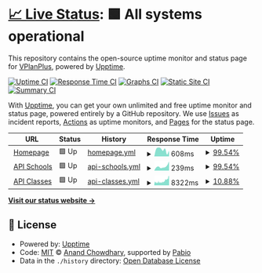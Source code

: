 # [📈 Live Status](https://demo.upptime.js.org): <!--live status--> **🟩 All systems operational**

This repository contains the open-source uptime monitor and status page for [VPlanPlus](https://vpp.jvbabi.es), powered by [Upptime](https://github.com/upptime/upptime).

[![Uptime CI](https://github.com/VPlanPlus-Project/vpp.ID-Upptime/workflows/Uptime%20CI/badge.svg)](https://github.com/VPlanPlus-Project/vpp.ID-Upptime/actions?query=workflow%3A%22Uptime+CI%22)
[![Response Time CI](https://github.com/VPlanPlus-Project/vpp.ID-Upptime/workflows/Response%20Time%20CI/badge.svg)](https://github.com/VPlanPlus-Project/vpp.ID-Upptime/actions?query=workflow%3A%22Response+Time+CI%22)
[![Graphs CI](https://github.com/VPlanPlus-Project/vpp.ID-Upptime/workflows/Graphs%20CI/badge.svg)](https://github.com/VPlanPlus-Project/vpp.ID-Upptime/actions?query=workflow%3A%22Graphs+CI%22)
[![Static Site CI](https://github.com/VPlanPlus-Project/vpp.ID-Upptime/workflows/Static%20Site%20CI/badge.svg)](https://github.com/VPlanPlus-Project/vpp.ID-Upptime/actions?query=workflow%3A%22Static+Site+CI%22)
[![Summary CI](https://github.com/VPlanPlus-Project/vpp.ID-Upptime/workflows/Summary%20CI/badge.svg)](https://github.com/VPlanPlus-Project/vpp.ID-Upptime/actions?query=workflow%3A%22Summary+CI%22)

With [Upptime](https://upptime.js.org), you can get your own unlimited and free uptime monitor and status page, powered entirely by a GitHub repository. We use [Issues](https://github.com/VPlanPlus-Project/vpp.ID-Upptime/issues) as incident reports, [Actions](https://github.com/VPlanPlus-Project/vpp.ID-Upptime/actions) as uptime monitors, and [Pages](https://demo.upptime.js.org) for the status page.

<!--start: status pages-->
<!-- This summary is generated by Upptime (https://github.com/upptime/upptime) -->
<!-- Do not edit this manually, your changes will be overwritten -->
<!-- prettier-ignore -->
| URL | Status | History | Response Time | Uptime |
| --- | ------ | ------- | ------------- | ------ |
| <img alt="" src="https://icons.duckduckgo.com/ip3/vplan.plus.ico" height="13"> [Homepage](https://vplan.plus) | 🟩 Up | [homepage.yml](https://github.com/VPlanPlus-Project/vpp.ID-Upptime/commits/HEAD/history/homepage.yml) | <details><summary><img alt="Response time graph" src="./graphs/homepage/response-time-week.png" height="20"> 608ms</summary><br><a href="https://VPlanPlus-Project.github.io/vpp.ID-Upptime/history/homepage"><img alt="Response time 631" src="https://img.shields.io/endpoint?url=https%3A%2F%2Fraw.githubusercontent.com%2FVPlanPlus-Project%2Fvpp.ID-Upptime%2FHEAD%2Fapi%2Fhomepage%2Fresponse-time.json"></a><br><a href="https://VPlanPlus-Project.github.io/vpp.ID-Upptime/history/homepage"><img alt="24-hour response time 623" src="https://img.shields.io/endpoint?url=https%3A%2F%2Fraw.githubusercontent.com%2FVPlanPlus-Project%2Fvpp.ID-Upptime%2FHEAD%2Fapi%2Fhomepage%2Fresponse-time-day.json"></a><br><a href="https://VPlanPlus-Project.github.io/vpp.ID-Upptime/history/homepage"><img alt="7-day response time 608" src="https://img.shields.io/endpoint?url=https%3A%2F%2Fraw.githubusercontent.com%2FVPlanPlus-Project%2Fvpp.ID-Upptime%2FHEAD%2Fapi%2Fhomepage%2Fresponse-time-week.json"></a><br><a href="https://VPlanPlus-Project.github.io/vpp.ID-Upptime/history/homepage"><img alt="30-day response time 669" src="https://img.shields.io/endpoint?url=https%3A%2F%2Fraw.githubusercontent.com%2FVPlanPlus-Project%2Fvpp.ID-Upptime%2FHEAD%2Fapi%2Fhomepage%2Fresponse-time-month.json"></a><br><a href="https://VPlanPlus-Project.github.io/vpp.ID-Upptime/history/homepage"><img alt="1-year response time 631" src="https://img.shields.io/endpoint?url=https%3A%2F%2Fraw.githubusercontent.com%2FVPlanPlus-Project%2Fvpp.ID-Upptime%2FHEAD%2Fapi%2Fhomepage%2Fresponse-time-year.json"></a></details> | <details><summary><a href="https://VPlanPlus-Project.github.io/vpp.ID-Upptime/history/homepage">99.54%</a></summary><a href="https://VPlanPlus-Project.github.io/vpp.ID-Upptime/history/homepage"><img alt="All-time uptime 99.90%" src="https://img.shields.io/endpoint?url=https%3A%2F%2Fraw.githubusercontent.com%2FVPlanPlus-Project%2Fvpp.ID-Upptime%2FHEAD%2Fapi%2Fhomepage%2Fuptime.json"></a><br><a href="https://VPlanPlus-Project.github.io/vpp.ID-Upptime/history/homepage"><img alt="24-hour uptime 96.81%" src="https://img.shields.io/endpoint?url=https%3A%2F%2Fraw.githubusercontent.com%2FVPlanPlus-Project%2Fvpp.ID-Upptime%2FHEAD%2Fapi%2Fhomepage%2Fuptime-day.json"></a><br><a href="https://VPlanPlus-Project.github.io/vpp.ID-Upptime/history/homepage"><img alt="7-day uptime 99.54%" src="https://img.shields.io/endpoint?url=https%3A%2F%2Fraw.githubusercontent.com%2FVPlanPlus-Project%2Fvpp.ID-Upptime%2FHEAD%2Fapi%2Fhomepage%2Fuptime-week.json"></a><br><a href="https://VPlanPlus-Project.github.io/vpp.ID-Upptime/history/homepage"><img alt="30-day uptime 99.74%" src="https://img.shields.io/endpoint?url=https%3A%2F%2Fraw.githubusercontent.com%2FVPlanPlus-Project%2Fvpp.ID-Upptime%2FHEAD%2Fapi%2Fhomepage%2Fuptime-month.json"></a><br><a href="https://VPlanPlus-Project.github.io/vpp.ID-Upptime/history/homepage"><img alt="1-year uptime 99.90%" src="https://img.shields.io/endpoint?url=https%3A%2F%2Fraw.githubusercontent.com%2FVPlanPlus-Project%2Fvpp.ID-Upptime%2FHEAD%2Fapi%2Fhomepage%2Fuptime-year.json"></a></details>
| <img alt="" src="https://icons.duckduckgo.com/ip3/vplan.plus.ico" height="13"> [API Schools](https://vplan.plus/api/v2/schools) | 🟩 Up | [api-schools.yml](https://github.com/VPlanPlus-Project/vpp.ID-Upptime/commits/HEAD/history/api-schools.yml) | <details><summary><img alt="Response time graph" src="./graphs/api-schools/response-time-week.png" height="20"> 239ms</summary><br><a href="https://VPlanPlus-Project.github.io/vpp.ID-Upptime/history/api-schools"><img alt="Response time 183" src="https://img.shields.io/endpoint?url=https%3A%2F%2Fraw.githubusercontent.com%2FVPlanPlus-Project%2Fvpp.ID-Upptime%2FHEAD%2Fapi%2Fapi-schools%2Fresponse-time.json"></a><br><a href="https://VPlanPlus-Project.github.io/vpp.ID-Upptime/history/api-schools"><img alt="24-hour response time 329" src="https://img.shields.io/endpoint?url=https%3A%2F%2Fraw.githubusercontent.com%2FVPlanPlus-Project%2Fvpp.ID-Upptime%2FHEAD%2Fapi%2Fapi-schools%2Fresponse-time-day.json"></a><br><a href="https://VPlanPlus-Project.github.io/vpp.ID-Upptime/history/api-schools"><img alt="7-day response time 239" src="https://img.shields.io/endpoint?url=https%3A%2F%2Fraw.githubusercontent.com%2FVPlanPlus-Project%2Fvpp.ID-Upptime%2FHEAD%2Fapi%2Fapi-schools%2Fresponse-time-week.json"></a><br><a href="https://VPlanPlus-Project.github.io/vpp.ID-Upptime/history/api-schools"><img alt="30-day response time 155" src="https://img.shields.io/endpoint?url=https%3A%2F%2Fraw.githubusercontent.com%2FVPlanPlus-Project%2Fvpp.ID-Upptime%2FHEAD%2Fapi%2Fapi-schools%2Fresponse-time-month.json"></a><br><a href="https://VPlanPlus-Project.github.io/vpp.ID-Upptime/history/api-schools"><img alt="1-year response time 183" src="https://img.shields.io/endpoint?url=https%3A%2F%2Fraw.githubusercontent.com%2FVPlanPlus-Project%2Fvpp.ID-Upptime%2FHEAD%2Fapi%2Fapi-schools%2Fresponse-time-year.json"></a></details> | <details><summary><a href="https://VPlanPlus-Project.github.io/vpp.ID-Upptime/history/api-schools">99.54%</a></summary><a href="https://VPlanPlus-Project.github.io/vpp.ID-Upptime/history/api-schools"><img alt="All-time uptime 99.90%" src="https://img.shields.io/endpoint?url=https%3A%2F%2Fraw.githubusercontent.com%2FVPlanPlus-Project%2Fvpp.ID-Upptime%2FHEAD%2Fapi%2Fapi-schools%2Fuptime.json"></a><br><a href="https://VPlanPlus-Project.github.io/vpp.ID-Upptime/history/api-schools"><img alt="24-hour uptime 96.81%" src="https://img.shields.io/endpoint?url=https%3A%2F%2Fraw.githubusercontent.com%2FVPlanPlus-Project%2Fvpp.ID-Upptime%2FHEAD%2Fapi%2Fapi-schools%2Fuptime-day.json"></a><br><a href="https://VPlanPlus-Project.github.io/vpp.ID-Upptime/history/api-schools"><img alt="7-day uptime 99.54%" src="https://img.shields.io/endpoint?url=https%3A%2F%2Fraw.githubusercontent.com%2FVPlanPlus-Project%2Fvpp.ID-Upptime%2FHEAD%2Fapi%2Fapi-schools%2Fuptime-week.json"></a><br><a href="https://VPlanPlus-Project.github.io/vpp.ID-Upptime/history/api-schools"><img alt="30-day uptime 99.74%" src="https://img.shields.io/endpoint?url=https%3A%2F%2Fraw.githubusercontent.com%2FVPlanPlus-Project%2Fvpp.ID-Upptime%2FHEAD%2Fapi%2Fapi-schools%2Fuptime-month.json"></a><br><a href="https://VPlanPlus-Project.github.io/vpp.ID-Upptime/history/api-schools"><img alt="1-year uptime 99.90%" src="https://img.shields.io/endpoint?url=https%3A%2F%2Fraw.githubusercontent.com%2FVPlanPlus-Project%2Fvpp.ID-Upptime%2FHEAD%2Fapi%2Fapi-schools%2Fuptime-year.json"></a></details>
| <img alt="" src="https://icons.duckduckgo.com/ip3/vplan.plus.ico" height="13"> [API Classes](https://vplan.plus/api/v2/school/10063764/classes) | 🟩 Up | [api-classes.yml](https://github.com/VPlanPlus-Project/vpp.ID-Upptime/commits/HEAD/history/api-classes.yml) | <details><summary><img alt="Response time graph" src="./graphs/api-classes/response-time-week.png" height="20"> 8322ms</summary><br><a href="https://VPlanPlus-Project.github.io/vpp.ID-Upptime/history/api-classes"><img alt="Response time 4282" src="https://img.shields.io/endpoint?url=https%3A%2F%2Fraw.githubusercontent.com%2FVPlanPlus-Project%2Fvpp.ID-Upptime%2FHEAD%2Fapi%2Fapi-classes%2Fresponse-time.json"></a><br><a href="https://VPlanPlus-Project.github.io/vpp.ID-Upptime/history/api-classes"><img alt="24-hour response time 15441" src="https://img.shields.io/endpoint?url=https%3A%2F%2Fraw.githubusercontent.com%2FVPlanPlus-Project%2Fvpp.ID-Upptime%2FHEAD%2Fapi%2Fapi-classes%2Fresponse-time-day.json"></a><br><a href="https://VPlanPlus-Project.github.io/vpp.ID-Upptime/history/api-classes"><img alt="7-day response time 8322" src="https://img.shields.io/endpoint?url=https%3A%2F%2Fraw.githubusercontent.com%2FVPlanPlus-Project%2Fvpp.ID-Upptime%2FHEAD%2Fapi%2Fapi-classes%2Fresponse-time-week.json"></a><br><a href="https://VPlanPlus-Project.github.io/vpp.ID-Upptime/history/api-classes"><img alt="30-day response time 4916" src="https://img.shields.io/endpoint?url=https%3A%2F%2Fraw.githubusercontent.com%2FVPlanPlus-Project%2Fvpp.ID-Upptime%2FHEAD%2Fapi%2Fapi-classes%2Fresponse-time-month.json"></a><br><a href="https://VPlanPlus-Project.github.io/vpp.ID-Upptime/history/api-classes"><img alt="1-year response time 4282" src="https://img.shields.io/endpoint?url=https%3A%2F%2Fraw.githubusercontent.com%2FVPlanPlus-Project%2Fvpp.ID-Upptime%2FHEAD%2Fapi%2Fapi-classes%2Fresponse-time-year.json"></a></details> | <details><summary><a href="https://VPlanPlus-Project.github.io/vpp.ID-Upptime/history/api-classes">10.88%</a></summary><a href="https://VPlanPlus-Project.github.io/vpp.ID-Upptime/history/api-classes"><img alt="All-time uptime 78.72%" src="https://img.shields.io/endpoint?url=https%3A%2F%2Fraw.githubusercontent.com%2FVPlanPlus-Project%2Fvpp.ID-Upptime%2FHEAD%2Fapi%2Fapi-classes%2Fuptime.json"></a><br><a href="https://VPlanPlus-Project.github.io/vpp.ID-Upptime/history/api-classes"><img alt="24-hour uptime 0.01%" src="https://img.shields.io/endpoint?url=https%3A%2F%2Fraw.githubusercontent.com%2FVPlanPlus-Project%2Fvpp.ID-Upptime%2FHEAD%2Fapi%2Fapi-classes%2Fuptime-day.json"></a><br><a href="https://VPlanPlus-Project.github.io/vpp.ID-Upptime/history/api-classes"><img alt="7-day uptime 10.88%" src="https://img.shields.io/endpoint?url=https%3A%2F%2Fraw.githubusercontent.com%2FVPlanPlus-Project%2Fvpp.ID-Upptime%2FHEAD%2Fapi%2Fapi-classes%2Fuptime-week.json"></a><br><a href="https://VPlanPlus-Project.github.io/vpp.ID-Upptime/history/api-classes"><img alt="30-day uptime 76.74%" src="https://img.shields.io/endpoint?url=https%3A%2F%2Fraw.githubusercontent.com%2FVPlanPlus-Project%2Fvpp.ID-Upptime%2FHEAD%2Fapi%2Fapi-classes%2Fuptime-month.json"></a><br><a href="https://VPlanPlus-Project.github.io/vpp.ID-Upptime/history/api-classes"><img alt="1-year uptime 78.72%" src="https://img.shields.io/endpoint?url=https%3A%2F%2Fraw.githubusercontent.com%2FVPlanPlus-Project%2Fvpp.ID-Upptime%2FHEAD%2Fapi%2Fapi-classes%2Fuptime-year.json"></a></details>

<!--end: status pages-->

[**Visit our status website →**](https://demo.upptime.js.org)

## 📄 License

- Powered by: [Upptime](https://github.com/upptime/upptime)
- Code: [MIT](./LICENSE) © [Anand Chowdhary](https://anandchowdhary.com), supported by [Pabio](https://pabio.com)
- Data in the `./history` directory: [Open Database License](https://opendatacommons.org/licenses/odbl/1-0/)
